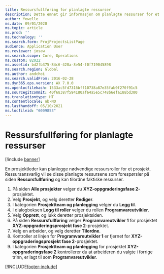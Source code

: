 ```yaml
---
title: Ressursfullføring for planlagte ressurser
description: Dette emnet gir informasjon om planlagte ressurser for et prosjekt.
author: Yowelle
ms.date: 09/01/2020
ms.topic: article
ms.prod: ''
ms.technology: ''
ms.search.form: ProjProjectsListPage
audience: Application User
ms.reviewer: josaw
ms.search.scope: Core, Operations
ms.custom: 82022
ms.assetid: bd2fb375-84c6-428a-8e54-f0f719045898
ms.search.region: Global
ms.author: andchoi
ms.search.validFrom: 2016-02-28
ms.dyn365.ops.version: AX 7.0.0
ms.openlocfilehash: 1533ac5fd7316bff10738a87e35fab0f270f91c5
ms.sourcegitcommit: 40f68387f594180af64a5e5c748b6efa188bd300
ms.translationtype: HT
ms.contentlocale: nb-NO
ms.lasthandoff: 05/10/2021
ms.locfileid: "6009853"
---
```

# <a name="resource-fulfillment-for-planned-resources"></a>Ressursfullføring for planlagte ressurser

[!include [banner](../includes/banner.md)]

En prosjektleder kan planlegge nødvendige ressursroller for et prosjekt. Ressursansvarlig vil se disse planlagte ressursene som forespørsler på siden **Ressursfullføring** og kan tilordne faktiske ressurser.

1. På siden **Alle prosjekter** velger du **XYZ-oppgraderingsfase 2**-prosjektet.
2. Velg **Prosjekt**, og velg deretter **Rediger**.
3. I kategorien **Prosjektteam og planlegging** velger du **Legg til**.
4. I dialogboksen **Legg til roller** velger du rollen **Programvareutvikler**.
5. Velg **Opprett**, og lukk deretter prosjektsiden.
6. På siden **Ressursfullføring** velger **Programvareutvikler 1** for prosjektet **XYZ-oppgraderingsprosjekt fase 2**-prosjektet.
7. Velg en arbeider, og velg deretter **Tilordne**.
8. Kontroller at linjen for **Programvareutvikler 1** er fjernet for **XYZ-oppgraderingsprosjekt fase 2**-prosjektet.
9. I kategorien **Prosjektteam og planlegging** for prosjektet **XYZ-oppgraderingsfase 2** kontrollerer du at arbeideren du valgte i forrige trinn, er lagt til som **Programvareutvikler**.


[!INCLUDE[footer-include](../includes/footer-banner.md)]